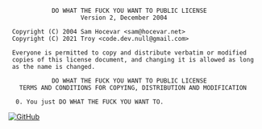 ```
            DO WHAT THE FUCK YOU WANT TO PUBLIC LICENSE
                    Version 2, December 2004

 Copyright (C) 2004 Sam Hocevar <sam@hocevar.net>
 Copyright (C) 2021 Troy <code.dev.null@gmail.com>

 Everyone is permitted to copy and distribute verbatim or modified
 copies of this license document, and changing it is allowed as long
 as the name is changed.

            DO WHAT THE FUCK YOU WANT TO PUBLIC LICENSE
   TERMS AND CONDITIONS FOR COPYING, DISTRIBUTION AND MODIFICATION

  0. You just DO WHAT THE FUCK YOU WANT TO.
```
[![GitHub](https://img.shields.io/github/license/0x54726F79/WTFPL)](https://github.com/0x54726F79/WTFPL/blob/master/License.txt)
